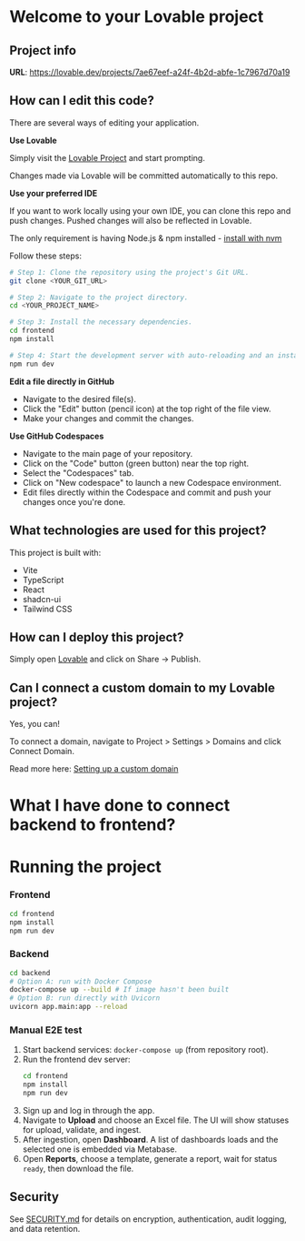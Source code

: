 # Welcome to your Lovable project

## Project info

**URL**: https://lovable.dev/projects/7ae67eef-a24f-4b2d-abfe-1c7967d70a19

## How can I edit this code?

There are several ways of editing your application.

**Use Lovable**

Simply visit the [Lovable Project](https://lovable.dev/projects/7ae67eef-a24f-4b2d-abfe-1c7967d70a19) and start prompting.

Changes made via Lovable will be committed automatically to this repo.

**Use your preferred IDE**

If you want to work locally using your own IDE, you can clone this repo and push changes. Pushed changes will also be reflected in Lovable.

The only requirement is having Node.js & npm installed - [install with nvm](https://github.com/nvm-sh/nvm#installing-and-updating)

Follow these steps:

```sh
# Step 1: Clone the repository using the project's Git URL.
git clone <YOUR_GIT_URL>

# Step 2: Navigate to the project directory.
cd <YOUR_PROJECT_NAME>

# Step 3: Install the necessary dependencies.
cd frontend
npm install

# Step 4: Start the development server with auto-reloading and an instant preview.
npm run dev
```

**Edit a file directly in GitHub**

- Navigate to the desired file(s).
- Click the "Edit" button (pencil icon) at the top right of the file view.
- Make your changes and commit the changes.

**Use GitHub Codespaces**

- Navigate to the main page of your repository.
- Click on the "Code" button (green button) near the top right.
- Select the "Codespaces" tab.
- Click on "New codespace" to launch a new Codespace environment.
- Edit files directly within the Codespace and commit and push your changes once you're done.

## What technologies are used for this project?

This project is built with:

- Vite
- TypeScript
- React
- shadcn-ui
- Tailwind CSS

## How can I deploy this project?

Simply open [Lovable](https://lovable.dev/projects/7ae67eef-a24f-4b2d-abfe-1c7967d70a19) and click on Share -> Publish.

## Can I connect a custom domain to my Lovable project?

Yes, you can!

To connect a domain, navigate to Project > Settings > Domains and click Connect Domain.

Read more here: [Setting up a custom domain](https://docs.lovable.dev/tips-tricks/custom-domain#step-by-step-guide)

# What I have done to connect backend to frontend?
# Running the project

### Frontend
```sh
cd frontend
npm install
npm run dev
```

### Backend

```sh
cd backend
# Option A: run with Docker Compose
docker-compose up --build # If image hasn't been built
# Option B: run directly with Uvicorn
uvicorn app.main:app --reload
```

### Manual E2E test

1. Start backend services: `docker-compose up` (from repository root).
2. Run the frontend dev server:
   ```sh
   cd frontend
   npm install
   npm run dev
   ```
3. Sign up and log in through the app.
4. Navigate to **Upload** and choose an Excel file. The UI will show statuses for upload, validate, and ingest.
5. After ingestion, open **Dashboard**. A list of dashboards loads and the selected one is embedded via Metabase.
6. Open **Reports**, choose a template, generate a report, wait for status `ready`, then download the file.

## Security

See [SECURITY.md](SECURITY.md) for details on encryption, authentication, audit logging, and data retention.